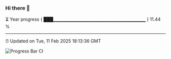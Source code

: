 ### Hi there 👋

⏳ Year progress { ███▁▁▁▁▁▁▁▁▁▁▁▁▁▁▁▁▁▁▁▁▁▁▁▁▁▁▁ } 11.44 %

---

⏰ Updated on Tue, 11 Feb 2025 18:13:36 GMT

![Progress Bar CI](https://github.com/code-lakshay/GitHub-Actions-Demo/workflows/Progress%20Bar%20CI/badge.svg)
